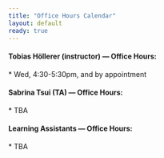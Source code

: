 ```yaml
---
title: "Office Hours Calendar"
layout: default
ready: true
---
```


<style type="text/css">
.pageBreakBefore {page-break-before:always;}
.style1 {color: #999999}
.style2 {font-size: smaller}
table#sched  tr td {font-size: 0.7em;}
table.hdrLinks * td { padding-right: 2em;}
table.hdrLinks * td.curr { font-weight:bold; }
</style>

<h4>Tobias Höllerer (instructor) — <strong>Office Hours</strong>:</h4>
* Wed, 4:30-5:30pm, and by appointment

<h4>Sabrina Tsui (TA) — <strong>Office Hours</strong>:</h4>
* TBA

<h4>Learning Assistants — <strong>Office Hours</strong>:</h4>
* TBA
